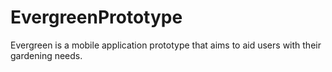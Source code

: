 # EvergreenPrototype
Evergreen is a mobile application prototype that aims to aid users with their gardening needs. 

